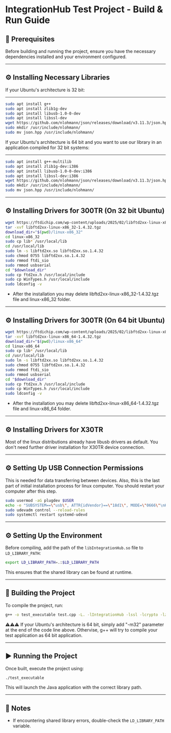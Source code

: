 
# **IntegrationHub Test Project - Build & Run Guide**  

## **📌 Prerequisites**  
Before building and running the project, ensure you have the necessary dependencies installed and your environment configured.  

---

## **⚙️ Installing Necessary Libraries**

If your Ubuntu's architecture is 32 bit:

---

```sh
sudo apt install g++
sudo apt install zlib1g-dev
sudo apt install libusb-1.0-0-dev
sudo apt install libssl-dev
wget https://github.com/nlohmann/json/releases/download/v3.11.3/json.hpp
sudo mkdir /usr/include/nlohmann/
sudo mv json.hpp /usr/include/nlohmann/
```

If your Ubuntu's architecture is 64 bit and you want to use our library in an application compiled for 32 bit systems:

---

```sh
sudo apt install g++-multilib
sudo apt install zlib1g-dev:i386
sudo apt install libusb-1.0-0-dev:i386
sudo apt install libssl-dev:i386
wget https://github.com/nlohmann/json/releases/download/v3.11.3/json.hpp
sudo mkdir /usr/include/nlohmann/
sudo mv json.hpp /usr/include/nlohmann/
```
---

## **⚙️ Installing Drivers for 300TR (On 32 bit Ubuntu)**

```sh
wget https://ftdichip.com/wp-content/uploads/2025/02/libftd2xx-linux-x86_32-1.4.32.tgz
tar -xvf libftd2xx-linux-x86_32-1.4.32.tgz
download_dir="$(pwd)/linux-x86_32"
cd linux-x86_32
sudo cp lib* /usr/local/lib
cd /usr/local/lib
sudo ln -s libftd2xx.so libftd2xx.so.1.4.32
sudo chmod 0755 libftd2xx.so.1.4.32
sudo rmmod ftdi_sio
sudo rmmod usbserial
cd "$download_dir"
sudo cp ftd2xx.h /usr/local/include
sudo cp WinTypes.h /usr/local/include
sudo ldconfig -v
```

- After the installation you may delete libftd2xx-linux-x86_32-1.4.32.tgz file and linux-x86_32 folder.

---


## **⚙️ Installing Drivers for 300TR (On 64 bit Ubuntu)**

```sh
wget https://ftdichip.com/wp-content/uploads/2025/02/libftd2xx-linux-x86_64-1.4.32.tgz
tar -xvf libftd2xx-linux-x86_64-1.4.32.tgz
download_dir="$(pwd)/linux-x86_64"
cd linux-x86_64
sudo cp lib* /usr/local/lib
cd /usr/local/lib
sudo ln -s libftd2xx.so libftd2xx.so.1.4.32
sudo chmod 0755 libftd2xx.so.1.4.32
sudo rmmod ftdi_sio
sudo rmmod usbserial
cd "$download_dir"
sudo cp ftd2xx.h /usr/local/include
sudo cp WinTypes.h /usr/local/include
sudo ldconfig -v
```

- After the installation you may delete libftd2xx-linux-x86_64-1.4.32.tgz file and linux-x86_64 folder.

---

## **⚙️ Installing Drivers for X30TR**

Most of the linux distributions already have libusb drivers as default. You don't need further driver installation for X30TR device connection.

---

## **⚙️ Setting Up USB Connection Permissions**

This is needed for data transferring between devices. Also, this is the last part of initial installation process for linux computer. You should restart your computer after this step.

```sh
sudo usermod -aG plugdev $USER
echo -e "SUBSYSTEM==\"usb\", ATTR{idVendor}==\"18d1\", MODE=\"0666\"\nKERNEL==\"ttyUSB*\", SUBSYSTEM==\"tty\", ATTRS{idVendor}==\"0403\", ATTRS{idProduct}==\"6001\", MODE=\"0666\", GROUP=\"plugdev\"" | sudo tee -a /etc/udev/rules.d/99-usb.rules
sudo udevadm control --reload-rules
sudo systemctl restart systemd-udevd
```

---

## **⚙️ Setting Up the Environment**  

Before compiling, add the path of the `libIntegrationHub.so` file to `LD_LIBRARY_PATH`:  

```sh
export LD_LIBRARY_PATH=.:$LD_LIBRARY_PATH
```

This ensures that the shared library can be found at runtime.

---

## **🚀 Building the Project**  

To compile the project, run:  

```sh
g++ -o test_executable test.cpp -L. -lIntegrationHub -lssl -lcrypto -lz -lusb-1.0 -fPIC -pthread
```

⚠️⚠️⚠️  If your Ubuntu's architecture is 64 bit, simply add "-m32" parameter at the end of the code line above. Othervise, g++ will try to compile your test application as 64 bit application.

---

## **▶️ Running the Project**  

Once built, execute the project using:  

```sh
./test_executable
```

This will launch the Java application with the correct library path.

---


## **📢 Notes**  

- If encountering shared library errors, double-check the `LD_LIBRARY_PATH` variable.
